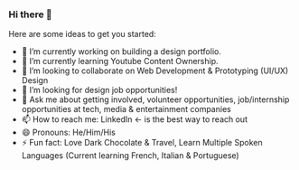 ### Hi there 👋

<!--
**bucioj/bucioj** is a ✨ _special_ ✨ repository because its `README.md` (this file) appears on your GitHub profile. -->

Here are some ideas to get you started:

 - 🔭 I’m currently working on building a design portfolio. 
 - 🌱 I’m currently learning Youtube Content Ownership. 
 - 👯 I’m looking to collaborate on Web Development & Prototyping (UI/UX) Design
 - 🤔 I’m looking for design job opportunities!
 - 💬 Ask me about getting involved, volunteer opportunities, job/internship opportunities at tech, media & entertainment companies
 - 📫 How to reach me: LinkedIn <- is the best way to reach out
 - 😄 Pronouns: He/Him/His
 - ⚡ Fun fact: Love Dark Chocolate & Travel, Learn Multiple Spoken Languages (Current learning French, Italian & Portuguese)


